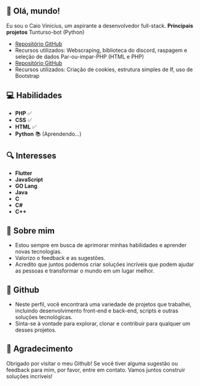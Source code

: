 ## 👋 Olá, mundo!

Eu sou o Caio Vinicius, um aspirante a desenvolvedor full-stack.
**Principais projetos**
Tunturso-bot (Python)
- [Repositório GitHub](https://github.com/Caio23364/tunturso-bot)
- Recursos utilizados: Webscraping, biblioteca do discord, raspagem e seleção de dados
Par-ou-impar-PHP (HTML e PHP)
- [Repositório GitHub](https://github.com/Caio23364/Par-ou-impar-PHP)
- Recursos utilizados: Criação de cookies, estrutura simples de If, uso de Bootstrap
## 💻 Habilidades

- **PHP** ✅ 
- **CSS** ✅ 
- **HTML** ✅ 
- **Python** 📚 (Aprendendo...)

## 🔍 Interesses

- **Flutter**
- **JavaScript**
- **GO Lang**
- **Java**
- **C**
- **C#**
- **C++**

## 🚀 Sobre mim

- Estou sempre em busca de aprimorar minhas habilidades e aprender novas tecnologias.
- Valorizo o feedback e as sugestões.
- Acredito que juntos podemos criar soluções incríveis que podem ajudar as pessoas e transformar o mundo em um lugar melhor.

## 📂 Github

- Neste perfil, você encontrará uma variedade de projetos que trabalhei, incluindo desenvolvimento front-end e back-end, scripts e outras soluções tecnológicas.
- Sinta-se à vontade para explorar, clonar e contribuir para qualquer um desses projetos. 

## 🙏 Agradecimento

Obrigado por visitar o meu Github! Se você tiver alguma sugestão ou feedback para mim, por favor, entre em contato. Vamos juntos construir soluções incríveis!
